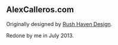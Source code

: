 ## AlexCalleros.com

Originally designed by [Rush Haven Design](http://rushhavendesign.com).

Redone by me in July 2013.
